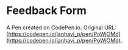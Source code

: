# Feedback Form

A Pen created on CodePen.io. Original URL: [https://codepen.io/janhavi_p/pen/PoWjOMd](https://codepen.io/janhavi_p/pen/PoWjOMd).


